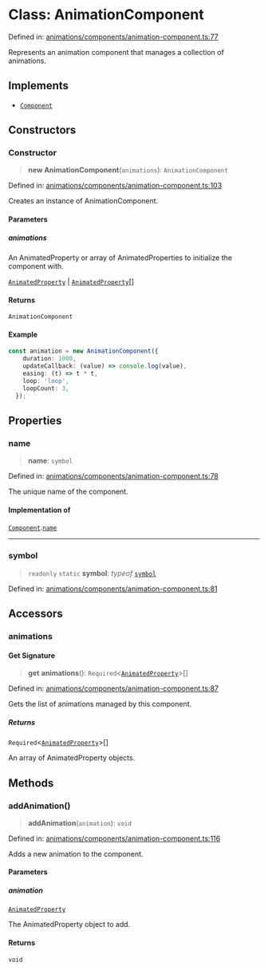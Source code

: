 # Class: AnimationComponent

Defined in: [animations/components/animation-component.ts:77](https://github.com/Forge-Game-Engine/Forge/blob/5b90130e2e0c679482e3bd31c32cbea9b4cffce1/src/animations/components/animation-component.ts#L77)

Represents an animation component that manages a collection of animations.

## Implements

- [`Component`](../interfaces/Component.md)

## Constructors

### Constructor

> **new AnimationComponent**(`animations`): `AnimationComponent`

Defined in: [animations/components/animation-component.ts:103](https://github.com/Forge-Game-Engine/Forge/blob/5b90130e2e0c679482e3bd31c32cbea9b4cffce1/src/animations/components/animation-component.ts#L103)

Creates an instance of AnimationComponent.

#### Parameters

##### animations

An AnimatedProperty or array of AnimatedProperties to initialize the component with.

[`AnimatedProperty`](../interfaces/AnimatedProperty.md) | [`AnimatedProperty`](../interfaces/AnimatedProperty.md)[]

#### Returns

`AnimationComponent`

#### Example

```ts
const animation = new AnimationComponent({
    duration: 1000,
    updateCallback: (value) => console.log(value),
    easing: (t) => t * t,
    loop: 'loop',
    loopCount: 3,
  });
```

## Properties

### name

> **name**: `symbol`

Defined in: [animations/components/animation-component.ts:78](https://github.com/Forge-Game-Engine/Forge/blob/5b90130e2e0c679482e3bd31c32cbea9b4cffce1/src/animations/components/animation-component.ts#L78)

The unique name of the component.

#### Implementation of

[`Component`](../interfaces/Component.md).[`name`](../interfaces/Component.md#name)

***

### symbol

> `readonly` `static` **symbol**: *typeof* [`symbol`](#symbol)

Defined in: [animations/components/animation-component.ts:81](https://github.com/Forge-Game-Engine/Forge/blob/5b90130e2e0c679482e3bd31c32cbea9b4cffce1/src/animations/components/animation-component.ts#L81)

## Accessors

### animations

#### Get Signature

> **get** **animations**(): `Required`\<[`AnimatedProperty`](../interfaces/AnimatedProperty.md)\>[]

Defined in: [animations/components/animation-component.ts:87](https://github.com/Forge-Game-Engine/Forge/blob/5b90130e2e0c679482e3bd31c32cbea9b4cffce1/src/animations/components/animation-component.ts#L87)

Gets the list of animations managed by this component.

##### Returns

`Required`\<[`AnimatedProperty`](../interfaces/AnimatedProperty.md)\>[]

An array of AnimatedProperty objects.

## Methods

### addAnimation()

> **addAnimation**(`animation`): `void`

Defined in: [animations/components/animation-component.ts:116](https://github.com/Forge-Game-Engine/Forge/blob/5b90130e2e0c679482e3bd31c32cbea9b4cffce1/src/animations/components/animation-component.ts#L116)

Adds a new animation to the component.

#### Parameters

##### animation

[`AnimatedProperty`](../interfaces/AnimatedProperty.md)

The AnimatedProperty object to add.

#### Returns

`void`
